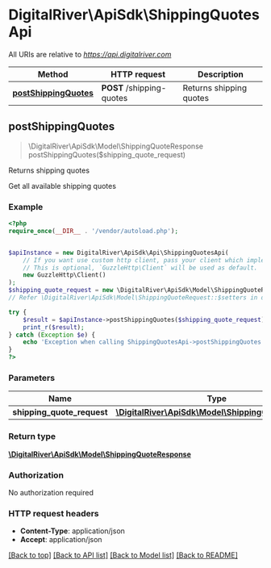# DigitalRiver\ApiSdk\ShippingQuotesApi

All URIs are relative to *https://api.digitalriver.com*

Method | HTTP request | Description
------------- | ------------- | -------------
[**postShippingQuotes**](ShippingQuotesApi.md#postShippingQuotes) | **POST** /shipping-quotes | Returns shipping quotes



## postShippingQuotes

> \DigitalRiver\ApiSdk\Model\ShippingQuoteResponse postShippingQuotes($shipping_quote_request)

Returns shipping quotes

Get all available shipping quotes

### Example

```php
<?php
require_once(__DIR__ . '/vendor/autoload.php');


$apiInstance = new DigitalRiver\ApiSdk\Api\ShippingQuotesApi(
    // If you want use custom http client, pass your client which implements `GuzzleHttp\ClientInterface`.
    // This is optional, `GuzzleHttp\Client` will be used as default.
    new GuzzleHttp\Client()
);
$shipping_quote_request = new \DigitalRiver\ApiSdk\Model\ShippingQuoteRequest(); // \DigitalRiver\ApiSdk\Model\ShippingQuoteRequest | 
// Refer \DigitalRiver\ApiSdk\Model\ShippingQuoteRequest::$setters in digital-river-php/lib/Model/ShippingQuoteRequest.php to set the properties.

try {
    $result = $apiInstance->postShippingQuotes($shipping_quote_request);
    print_r($result);
} catch (Exception $e) {
    echo 'Exception when calling ShippingQuotesApi->postShippingQuotes: ', $e->getMessage(), PHP_EOL;
}
?>
```

### Parameters


Name | Type | Description  | Notes
------------- | ------------- | ------------- | -------------
 **shipping_quote_request** | [**\DigitalRiver\ApiSdk\Model\ShippingQuoteRequest**](../Model/ShippingQuoteRequest.md)|  | [optional]

### Return type

[**\DigitalRiver\ApiSdk\Model\ShippingQuoteResponse**](../Model/ShippingQuoteResponse.md)

### Authorization

No authorization required

### HTTP request headers

- **Content-Type**: application/json
- **Accept**: application/json

[[Back to top]](#) [[Back to API list]](../../README.md#documentation-for-api-endpoints)
[[Back to Model list]](../../README.md#documentation-for-models)
[[Back to README]](../../README.md)

